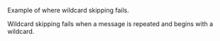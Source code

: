 Example of where wildcard skipping fails.

Wildcard skipping fails when a message is repeated and begins with a wildcard.
